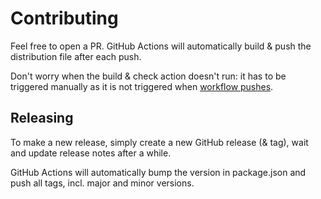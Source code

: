 # Contributing

Feel free to open a PR. GitHub Actions will automatically build & push the distribution file after each push.

Don't worry when the build & check action doesn't run: it has to be triggered manually as it is not triggered when [workflow pushes](https://docs.github.com/en/actions/reference/events-that-trigger-workflows#triggering-new-workflows-using-a-personal-access-token).

## Releasing

To make a new release, simply create a new GitHub release (& tag), wait and update release notes after a while.

GitHub Actions will automatically bump the version in package.json and push all tags, incl. major and minor versions.

